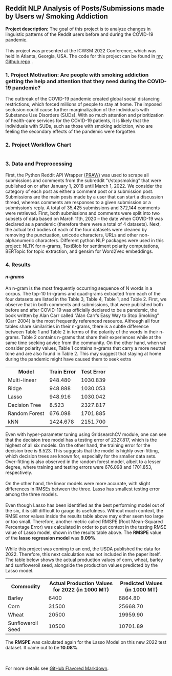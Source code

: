 ## Reddit NLP Analysis of Posts/Submissions made by Users w/ Smoking Addiction

**Project description:** The goal of this project is to analyze changes in linguistic patterns of the Reddit users before and during the COVID-19 pandemic.
<br><br>
This project was presented at the ICWSM 2022 Conference, which was held in Atlanta, Georgia, USA. The code for this project can be found in <a href="https://github.com/nzaw96/Reddit-Addiction-Study">my Github repo</a> .

### 1. Project Motivation: Are people with smoking addiction getting the help and attention that they need during the COVID-19 pandemic?
The outbreak of the COVID-19 pandemic created global social distancing restrictions, which forced millions of people to stay at home. The imposed seclusion could cause further marginalization of the individuals with Substance Use Disorders (SUDs). With so much attention and prioritization of health-care services for the COVID-19 patients, it is likely that the individuals with SUDs, such as those with smoking addiction, who are feeling the secondary effects of the pandemic were forgotten. 

### 2. Project Workflow Chart
<img src=""/>

### 3. Data and Preprocessing

First, the Python Reddit API Wrapper <a href="https://praw.readthedocs.io/en/stable/">(PRAW)</a> was used to scrape all submissions and comments from the subreddit “r/stopsmoking” that were published on or after
January 1, 2018 until March 1, 2022. We consider the category of each post as either a comment post or a submission post. Submissions are the main posts made by a user that can start a discussion thread, whereas comments are responses to a given submission or a submission’s reply. A total of 35,425 submissions and 372,144 comments were retrieved. First, both submissions and comments were split into two subsets of data based on March 11th, 2020 – the date when COVID-19 was declared as a pandemic (therefore there were a total of 4 datasets). Next, the actual text bodies of each of the four datasets were cleaned by removing the punctuation, unicode characters, URLs and other non-alphanumeric characters. Different python NLP packages were used in this project: NLTK for n-grams, TextBlob for sentiment polarity computations, BERTopic for topic extraction, and gensim for Word2Vec embeddings.

### 4. Results

#### <em>n-grams</em>

An n-gram is the most frequently occurring sequence of N words in a corpus. 
The top-10 tri-grams and quad-grams extracted from each of the four datasets are listed in the Table 3, Table 4, Table 1, and Table 2. First, we observe that in both comments and submissions, that were published both before and after COVID-19 was officially declared to be a pandemic, the book written by Alan Carr called “Alan Carr’s Easy Way to Stop Smoking” (Carr 2004) is the most frequently referenced resource. Although all four tables share similarities in their n-grams, there is a subtle difference between Table 1 and Table 2 in terms of the polarity of the words in their n-grams. Table 2 contains n-grams that share their experiences while at the same time seeking advice from the community. On the other hand, when we consider polarity values, Table 1 contains n-grams that carry a more neutral tone and are also found in Table 2. This may suggest that staying at home during the pandemic might have caused them to seek extra

<body>

<table style="width:100%">
  <tr>
    <th>Model</th>
    <th>Train Error</th>
    <th>Test Error</th>
  </tr>
  <tr>
    <td>Multi-linear</td>
    <td>948.480</td>
    <td>1030.839</td>
  </tr>
  <tr>
    <td>Ridge</td>
    <td>948.888</td>
    <td>1030.053</td>
  </tr>
  <tr>
    <td>Lasso</td>
    <td>948.916</td>
    <td>1030.042</td>
  </tr>
  <tr>
    <td>Decision Tree</td>
    <td>8.523</td>
    <td>2327.817</td>
  </tr>
  <tr>
    <td>Random Forest</td>
    <td>676.098</td>
    <td>1701.885</td>
  </tr>
  <tr>
    <td>kNN</td>
    <td>1424.678</td>
    <td>2151.700</td>
  </tr>
</table>

<p>Even with hyper-parameter tuning using GridsearchCV module, one can see that the decision tree model has a testing error of 2327.817, which is the highest of all six models. On the other hand, the training error for the decision tree is 8.523. This suggests that the model is highly over-fitting, which decision trees are known for, especially for the smaller data sets. Over-fitting is also observed in the random forest model, albeit to a lesser degree, where training and testing errors were 676.098 and 1701.853, respectively.
<br><br>
On the other hand, the linear models were more accurate, with slight differences in RMSEs between the three. Lasso has smallest testing error among the three models.
<br><br>
Even though Lasso has been identified as the best performing model out of the six, it is still difficult to gauge its usefulness. Without much context, the RMSE error values inside the results table above may either seem too large or too small. Therefore, another metric called RMSPE (Root Mean-Squared Percentage Error) was calculated in order to put context in the testing RMSE value of Lasso model, shown in the results table above. The <b>RMSPE</b> value of the <b>lasso regression model</b> was <b>9.09%</b>. 
<br><br>
While this project was coming to an end, the USDA published the data for 2022. Therefore, this next calculation was not included in the paper itself. The table below shows the actual production values of corn, wheat, barley and sunfloweroil seed, alongside the production values predicted by the Lasso model.
</p>
</body>

<table style="width:100%">
  <tr>
    <th>Commodity</th>
    <th>Actual Production Values for 2022 (in 1000 MT)</th>
    <th>Predicted Values (in 1000 MT)</th>
  </tr>
  <tr>
    <td>Barley</td>
    <td>6400</td>
    <td>6864.80</td>
  </tr>
  <tr>
    <td>Corn</td>
    <td>31500</td>
    <td>25668.70</td>
  </tr>
  <tr>
    <td>Wheat</td>
    <td>20500</td>
    <td>19959.90</td>
  </tr>
  <tr>
    <td>Sunfloweroil Seed</td>
    <td>10500</td>
    <td>10701.89</td>
  </tr>
</table>

The <b>RMSPE</b> was calculated again for the Lasso Model on this new 2022 test dataset. It came out to be <b>10.08%</b>.



<br><br>
For more details see [GitHub Flavored Markdown](https://guides.github.com/features/mastering-markdown/).
